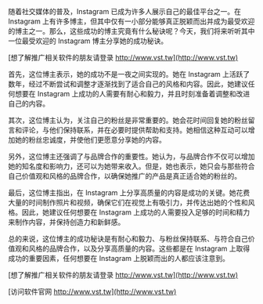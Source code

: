 随着社交媒体的普及，Instagram 已成为许多人展示自己的最佳平台之一。在 Instagram 上有许多博主，但其中仅有一小部分能够真正脱颖而出并成为最受欢迎的博主之一。那么，这些成功的博主究竟有什么秘诀呢？今天，我们将来听听其中一位最受欢迎的 Instagram 博主分享她的成功秘诀。

[想了解推广相关软件的朋友请登录 http://www.vst.tw](http://www.vst.tw)

首先，这位博主表示，她的成功不是一夜之间实现的。她在 Instagram 上活跃了数年，经过不断尝试和调整才逐渐找到了适合自己的风格和内容。因此，她建议任何想要在 Instagram 上成功的人需要有耐心和毅力，并且时刻准备着调整和改进自己的内容。

其次，这位博主认为，关注自己的粉丝是非常重要的。她会花时间回复她的粉丝留言和评论，与他们保持联系，并在必要时提供帮助和支持。她相信这种互动可以增加她的粉丝忠诚度，并使他们更愿意分享她的内容。

另外，这位博主还强调了与品牌合作的重要性。她认为，与品牌合作不仅可以增加她的知名度和影响力，还可以为她带来收入。但是，她也表示，她只会与那些符合自己价值观和风格的品牌合作，以确保她推广的产品是真正适合她的粉丝的。

最后，这位博主指出，在 Instagram 上分享高质量的内容是成功的关键。她花费大量的时间制作照片和视频，确保它们在视觉上有吸引力，并传达出她的个性和风格。因此，她建议任何想要在 Instagram 上成功的人需要投入足够的时间和精力来制作内容，并保持创造力和新鲜感。

总的来说，这位博主的成功秘诀是有耐心和毅力、与粉丝保持联系、与符合自己价值观和风格的品牌合作，以及分享高质量的内容。这些都是在 Instagram 上取得成功的重要因素，任何想要在 Instagram 上脱颖而出的人都应该注意到。

[想了解推广相关软件的朋友请登录 http://www.vst.tw](http://www.vst.tw)


[访问软件官网 http://www.vst.tw](http://www.vst.tw)
